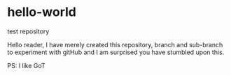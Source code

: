 # hello-world
test repository

Hello reader,
I have merely created this repository, branch and sub-branch to experiment with gitHub and I am surprised you have stumbled upon this.

PS: I like GoT
